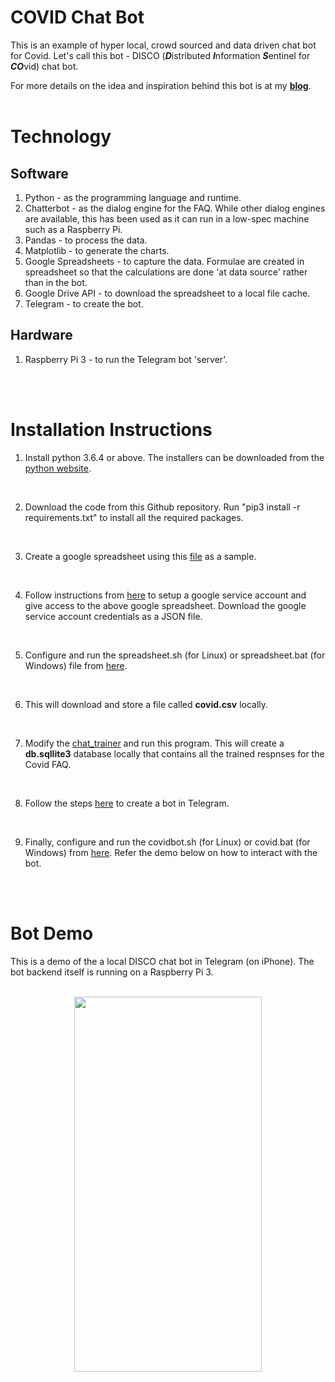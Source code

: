 # COVID Chat Bot
This is an example of hyper local, crowd sourced and data driven chat bot for Covid. Let's call this bot - DISCO (***D***istributed ***I***nformation ***S***entinel for ***CO***vid) chat bot.

For more details on the idea and inspiration behind this bot is at my [**blog**](https://www.rajansview.com/2020/07/a-hyper-local-crowd-sourced-data-driven.html).
<br/>
<br/>

# Technology
## Software
1. Python - as the programming language and runtime.
2. Chatterbot - as the dialog engine for the FAQ. While other dialog engines are available, this has been used  as it can run in a low-spec machine such as a Raspberry Pi.
3. Pandas - to process the data.
4. Matplotlib - to generate the charts.
5. Google Spreadsheets - to capture the data. Formulae are created in spreadsheet so that the calculations are done 'at data source' rather than in the bot.
6. Google Drive API - to download the spreadsheet to a local file cache.
7. Telegram - to create the bot.

## Hardware
1. Raspberry Pi 3 - to run the Telegram bot 'server'.
<br/>
<br/>

# Installation Instructions
1. Install python 3.6.4 or above. The installers can be downloaded from the [python website](https://www.python.org/downloads/).
<br/>

2. Download the code from this Github repository. Run "pip3 install -r requirements.txt" to install all the required packages.
<br/>

3. Create a google spreadsheet using this [file](https://github.com/rajanm/covid-chat-bot/blob/master/covid-data-sample-google-sheet.csv) as a sample.
<br/>

4. Follow instructions from [here](https://www.twilio.com/blog/2017/02/an-easy-way-to-read-and-write-to-a-google-spreadsheet-in-python.html) to
setup a google service account and give access to the above google spreadsheet. Download the google service account credentials as a JSON file.
<br/>

5. Configure and run the spreadsheet.sh (for Linux) or spreadsheet.bat (for Windows) file from [here](https://github.com/rajanm/covid-chat-bot/tree/master/scripts).
<br/>

6. This will download and store a file called **covid.csv** locally.
<br/>

7. Modify the [chat_trainer](https://github.com/rajanm/covid-chat-bot/blob/master/chat_query_trainer.py) and run this program. This will create a 
**db.sqllite3** database locally that contains all the trained respnses for the Covid FAQ.
<br/>

8. Follow the steps [here](https://core.telegram.org/bots) to create a bot in Telegram.
<br/>

9. Finally, configure and run the covidbot.sh (for Linux) or covid.bat (for Windows) from [here](https://github.com/rajanm/covid-chat-bot/tree/master/scripts).
Refer the demo below on how to interact with the bot.
<br/>
<br/>

# Bot Demo
This is a demo of the a local DISCO chat bot in Telegram (on iPhone). The bot backend itself is running on a Raspberry Pi 3.
<br/>
<br/>

<p align="center">
  <img width="300" height="600" src="https://github.com/rajanm/covid-chat-bot/blob/master/Mobile-Telegram-Covid-Chat-Bot.gif">
</p>
